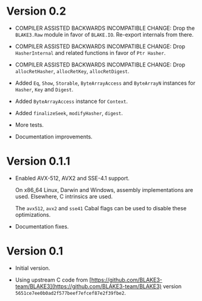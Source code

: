 # Version 0.2

* COMPILER ASSISTED BACKWARDS INCOMPATIBLE CHANGE: Drop the `BLAKE3.Raw` module
  in favor of `BLAKE.IO`. Re-export internals from there.

* COMPILER ASSISTED BACKWARDS INCOMPATIBLE CHANGE: Drop `HasherInternal` and
  related functions in favor of `Ptr Hasher`.

* COMPILER ASSISTED BACKWARDS INCOMPATIBLE CHANGE: Drop `allocRetHasher`,
  `allocRetKey`, `allocRetDigest`.

* Added `Eq`, `Show`, `Storable`, `ByteArrayAccess` and `ByteArrayN` instances
  for `Hasher`, `Key` and `Digest`.

* Added `ByteArrayAccess` instance for `Context`.

* Added `finalizeSeek`, `modifyHasher`, `digest`.

* More tests.

* Documentation improvements.


# Version 0.1.1

* Enabled AVX-512, AVX2 and SSE-4.1 support.

  On x86_64 Linux, Darwin and Windows, assembly implementations are used.
  Elsewhere, C intrinsics are used.

  The `avx512`, `avx2` and `sse41` Cabal flags can be used to disable these
  optimizations.

* Documentation fixes.


# Version 0.1

* Initial version.

* Using upstream C code from
  [https://github.com/BLAKE3-team/BLAKE3](https://github.com/BLAKE3-team/BLAKE3)
  version `5651ce7ee0b0ad2f577beef7efcef87e2f39fbe2`.
